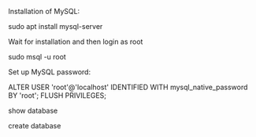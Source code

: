 Installation of MySQL:

sudo apt install mysql-server 

Wait for installation and then login as root 

sudo msql -u root

Set up MySQL password:

ALTER USER 'root'@'localhost' IDENTIFIED WITH mysql_native_password BY 'root';
FLUSH PRIVILEGES;

show database 

create database
